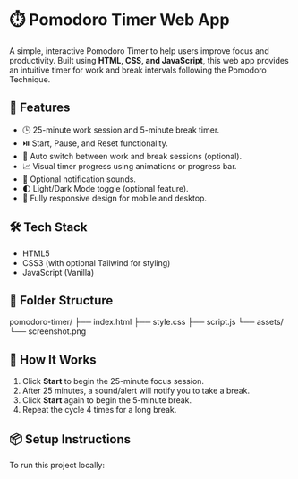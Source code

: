 # ⏱️ Pomodoro Timer Web App

A simple, interactive Pomodoro Timer to help users improve focus and productivity. Built using **HTML, CSS, and JavaScript**, this web app provides an intuitive timer for work and break intervals following the Pomodoro Technique.

## 🚀 Features

- 🕒 25-minute work session and 5-minute break timer.
- ⏯️ Start, Pause, and Reset functionality.
- 🔁 Auto switch between work and break sessions (optional).
- 📈 Visual timer progress using animations or progress bar.
- 🎵 Optional notification sounds.
- 🌓 Light/Dark Mode toggle (optional feature).
- 📱 Fully responsive design for mobile and desktop.

## 🛠️ Tech Stack

- HTML5
- CSS3 (with optional Tailwind for styling)
- JavaScript (Vanilla)

## 📂 Folder Structure
pomodoro-timer/
├── index.html
├── style.css
├── script.js
└── assets/
└── screenshot.png

## 🧠 How It Works

1. Click **Start** to begin the 25-minute focus session.
2. After 25 minutes, a sound/alert will notify you to take a break.
3. Click **Start** again to begin the 5-minute break.
4. Repeat the cycle 4 times for a long break.

## 📦 Setup Instructions

To run this project locally:




